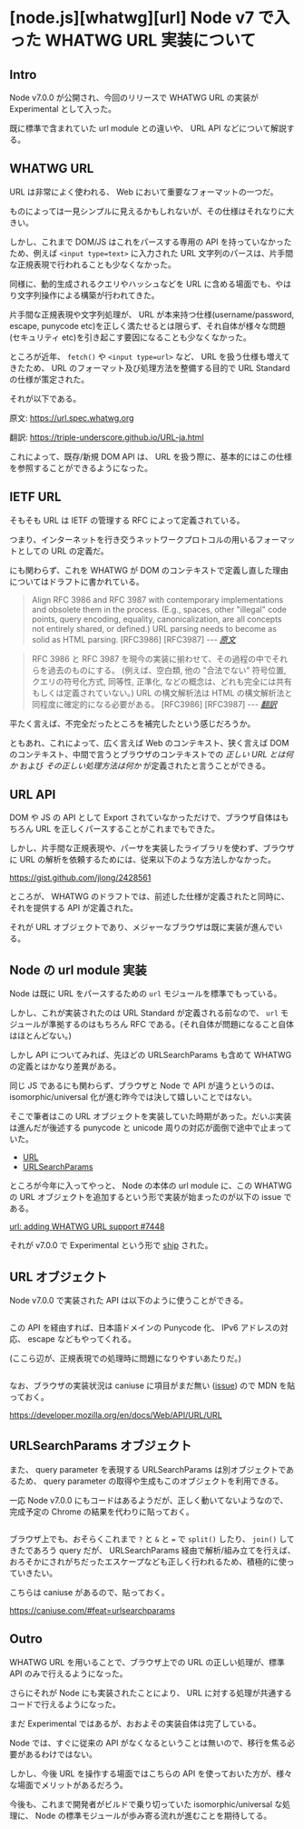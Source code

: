 # [node.js][whatwg][url] Node v7 で入った WHATWG URL 実装について


## Intro

Node v7.0.0 が公開され、今回のリリースで WHATWG URL の実装が Experimental として入った。

既に標準で含まれていた url module との違いや、 URL API などについて解説する。


## WHATWG URL

URL は非常によく使われる、 Web において重要なフォーマットの一つだ。

ものによっては一見シンプルに見えるかもしれないが、その仕様はそれなりに大きい。

しかし、これまで DOM/JS はこれをパースする専用の API を持っていなかったため、例えば `<input type=text>` に入力された URL 文字列のパースは、片手間な正規表現で行われることも少なくなかった。

同様に、動的生成されるクエリやハッシュなどを URL に含める場面でも、やはり文字列操作による構築が行われてきた。

片手間な正規表現や文字列処理が、 URL が本来持つ仕様(username/password, escape, punycode etc)を正しく満たせるとは限らず、それ自体が様々な問題(セキュリティ etc)を引き起こす要因になることも少なくなかった。

ところが近年、 `fetch()` や `<input type=url>` など、 URL を扱う仕様も増えてきたため、 URL のフォーマット及び処理方法を整備する目的で URL Standard の仕様が策定された。

それが以下である。

原文: <https://url.spec.whatwg.org>

翻訳: <https://triple-underscore.github.io/URL-ja.html>

これによって、既存/新規 DOM API は、 URL を扱う際に、基本的にはこの仕様を参照することができるようになった。


## IETF URL

そもそも URL は IETF の管理する RFC によって定義されている。

つまり、インターネットを行き交うネットワークプロトコルの用いるフォーマットとしての URL の定義だ。

にも関わらず、これを WHATWG が DOM のコンテキストで定義し直した理由についてはドラフトに書かれている。

> Align RFC 3986 and RFC 3987 with contemporary implementations and obsolete them in the process. (E.g., spaces, other "illegal" code points, query encoding, equality, canonicalization, are all concepts not entirely shared, or defined.) URL parsing needs to become as solid as HTML parsing. [RFC3986] [RFC3987]
> --- <cite>[原文](https://url.spec.whatwg.org/#goals)</cite>

> RFC 3986 と RFC 3987 を現今の実装に揃わせて、その過程の中でそれらを過去のものにする。 (例えば、空白類, 他の "合法でない" 符号位置, クエリの符号化方式, 同等性, 正準化, などの概念は、どれも完全には共有もしくは定義されていない。) URL の構文解析法は HTML の構文解析法と同程度に確定的になる必要がある。 [RFC3986] [RFC3987]
> --- <cite>[翻訳](https://triple-underscore.github.io/URL-ja.html#goals)</cite>

平たく言えば、不完全だったところを補完したという感じだろうか。

ともあれ、これによって、広く言えば Web のコンテキスト、狭く言えば DOM のコンテキスト、中間で言うとブラウザのコンテキストでの *正しい URL とは何か* および *その正しい処理方法は何か* が定義されたと言うことができる。


## URL API

DOM や JS の API として Export されていなかっただけで、ブラウザ自体はもちろん URL を正しくパースすることがこれまでもできた。

しかし、片手間な正規表現や、パーサを実装したライブラリを使わず、ブラウザに URL の解析を依頼するためには、従来以下のような方法しかなかった。

<https://gist.github.com/jlong/2428561>

ところが、 WHATWG のドラフトでは、前述した仕様が定義されたと同時に、それを提供する API が定義された。

それが URL オブジェクトであり、メジャーなブラウザは既に実装が進んでいる。


## Node の url module 実装

Node は既に URL をパースするための `url` モジュールを標準でもっている。

しかし、これが実装されたのは URL Standard が定義される前なので、 `url` モジュールが準拠するのはもちろん RFC である。(それ自体が問題になること自体はほとんどない。)

しかし API についてみれば、先ほどの URLSearchParams も含めて WHATWG の定義とはかなり差異がある。

同じ JS であるにも関わらず、ブラウザと Node で API が違うというのは、 isomorphic/universal 化が進む昨今では決して嬉しいことではない。

そこで筆者はこの URL オブジェクトを実装していた時期があった。だいぶ実装は進んだが後述する punycode と unicode 周りの対応が面倒で途中で止まっていた。

- [URL](https://github.com/jxck/url)
- [URLSearchParams](https://github.com/jxck/urlsearchparams)

ところが今年に入ってやっと、 Node の本体の url module に、この WHATWG の URL オブジェクトを追加するという形で実装が始まったのが以下の issue である。

[url: adding WHATWG URL support #7448](https://github.com/nodejs/node/pull/7448)

それが v7.0.0 で Experimental という形で [ship](https://nodejs.org/en/blog/release/v7.0.0/) された。


## URL オブジェクト

Node v7.0.0 で実装された API は以下のように使うことができる。


```js:url.js
```

この API を経由すれば、日本語ドメインの Punycode 化、 IPv6 アドレスの対応、 escape などもやってくれる。

(ここら辺が、正規表現での処理時に問題になりやすいあたりだ。)


```js:url-ext.js
```

なお、ブラウザの実装状況は caniuse に項目がまだ無い ([issue](https://github.com/Fyrd/caniuse/issues/1312)) ので MDN を貼っておく。

<https://developer.mozilla.org/en/docs/Web/API/URL/URL>


## URLSearchParams オブジェクト

また、 query parameter を表現する URLSearchParams は別オブジェクトであるため、 query parameter の取得や生成もこのオブジェクトを利用できる。

一応 Node v7.0.0 にもコードはあるようだが、正しく動いてないようなので、完成予定の Chrome の結果を代わりに貼っておく。


```js:searchparams.js
```

ブラウザ上でも、おそらくこれまで `?` と `&` と `=` で `split()` したり、 `join()` してきたであろう query だが、 URLSearchParams 経由で解析/組み立てを行えば、おろそかにされがちだったエスケープなども正しく行われるため、積極的に使っていきたい。

こちらは caniuse があるので、貼っておく。

<https://caniuse.com/#feat=urlsearchparams>


## Outro

WHATWG URL を用いることで、ブラウザ上での URL の正しい処理が、標準 API のみで行えるようになった。

さらにそれが Node にも実装されたことにより、 URL に対する処理が共通するコードで行えるようになった。

まだ Experimental ではあるが、おおよその実装自体は完了している。

Node では、すぐに従来の API がなくなるということは無いので、移行を焦る必要があるわけではない。

しかし、今後 URL を操作する場面ではこちらの API を使っておいた方が、様々な場面でメリットがあるだろう。

今後も、これまで開発者がビルドで乗り切っていた isomorphic/universal な処理に、 Node の標準モジュールが歩み寄る流れが進むことを期待してる。
